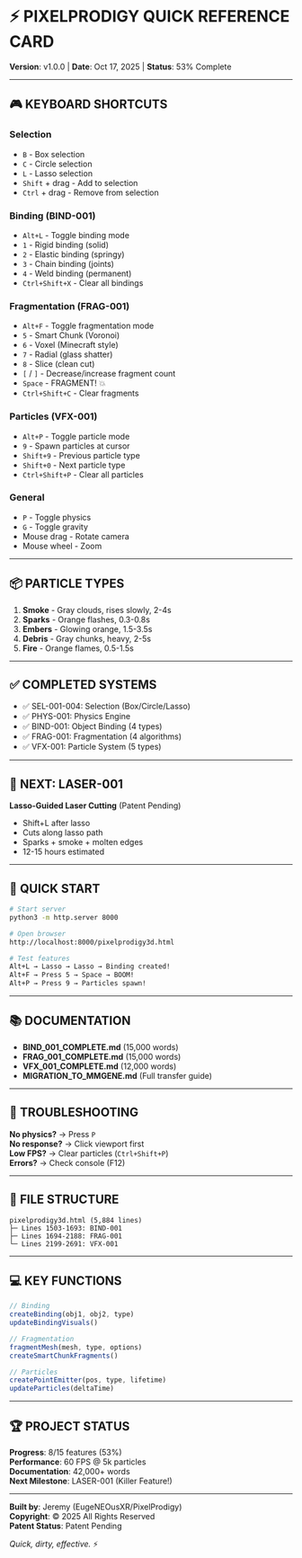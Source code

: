 # ⚡ PIXELPRODIGY QUICK REFERENCE CARD

**Version**: v1.0.0 | **Date**: Oct 17, 2025 | **Status**: 53% Complete

---

## 🎮 KEYBOARD SHORTCUTS

### **Selection**
- `B` - Box selection
- `C` - Circle selection  
- `L` - Lasso selection
- `Shift` + drag - Add to selection
- `Ctrl` + drag - Remove from selection

### **Binding** (BIND-001)
- `Alt+L` - Toggle binding mode
- `1` - Rigid binding (solid)
- `2` - Elastic binding (springy)
- `3` - Chain binding (joints)
- `4` - Weld binding (permanent)
- `Ctrl+Shift+X` - Clear all bindings

### **Fragmentation** (FRAG-001)
- `Alt+F` - Toggle fragmentation mode
- `5` - Smart Chunk (Voronoi)
- `6` - Voxel (Minecraft style)
- `7` - Radial (glass shatter)
- `8` - Slice (clean cut)
- `[` / `]` - Decrease/increase fragment count
- `Space` - FRAGMENT! 💥
- `Ctrl+Shift+C` - Clear fragments

### **Particles** (VFX-001)
- `Alt+P` - Toggle particle mode
- `9` - Spawn particles at cursor
- `Shift+9` - Previous particle type
- `Shift+0` - Next particle type
- `Ctrl+Shift+P` - Clear all particles

### **General**
- `P` - Toggle physics
- `G` - Toggle gravity
- Mouse drag - Rotate camera
- Mouse wheel - Zoom

---

## 📦 PARTICLE TYPES

1. **Smoke** - Gray clouds, rises slowly, 2-4s
2. **Sparks** - Orange flashes, 0.3-0.8s
3. **Embers** - Glowing orange, 1.5-3.5s
4. **Debris** - Gray chunks, heavy, 2-5s
5. **Fire** - Orange flames, 0.5-1.5s

---

## ✅ COMPLETED SYSTEMS

- ✅ SEL-001-004: Selection (Box/Circle/Lasso)
- ✅ PHYS-001: Physics Engine
- ✅ BIND-001: Object Binding (4 types)
- ✅ FRAG-001: Fragmentation (4 algorithms)
- ✅ VFX-001: Particle System (5 types)

---

## 🎯 NEXT: LASER-001

**Lasso-Guided Laser Cutting** (Patent Pending)
- Shift+L after lasso
- Cuts along lasso path
- Sparks + smoke + molten edges
- 12-15 hours estimated

---

## 🚀 QUICK START

```bash
# Start server
python3 -m http.server 8000

# Open browser
http://localhost:8000/pixelprodigy3d.html

# Test features
Alt+L → Lasso → Lasso → Binding created!
Alt+F → Press 5 → Space → BOOM!
Alt+P → Press 9 → Particles spawn!
```

---

## 📚 DOCUMENTATION

- **BIND_001_COMPLETE.md** (15,000 words)
- **FRAG_001_COMPLETE.md** (15,000 words)
- **VFX_001_COMPLETE.md** (12,000 words)
- **MIGRATION_TO_MMGENE.md** (Full transfer guide)

---

## 🔧 TROUBLESHOOTING

**No physics?** → Press `P`  
**No response?** → Click viewport first  
**Low FPS?** → Clear particles (`Ctrl+Shift+P`)  
**Errors?** → Check console (F12)

---

## 🎨 FILE STRUCTURE

```
pixelprodigy3d.html (5,884 lines)
├─ Lines 1503-1693: BIND-001
├─ Lines 1694-2188: FRAG-001
└─ Lines 2199-2691: VFX-001
```

---

## 💻 KEY FUNCTIONS

```javascript
// Binding
createBinding(obj1, obj2, type)
updateBindingVisuals()

// Fragmentation
fragmentMesh(mesh, type, options)
createSmartChunkFragments()

// Particles
createPointEmitter(pos, type, lifetime)
updateParticles(deltaTime)
```

---

## 🏆 PROJECT STATUS

**Progress**: 8/15 features (53%)  
**Performance**: 60 FPS @ 5k particles  
**Documentation**: 42,000+ words  
**Next Milestone**: LASER-001 (Killer Feature!)

---

**Built by**: Jeremy (EugeNEOusXR/PixelProdigy)  
**Copyright**: © 2025 All Rights Reserved  
**Patent Status**: Patent Pending

*Quick, dirty, effective.* ⚡
